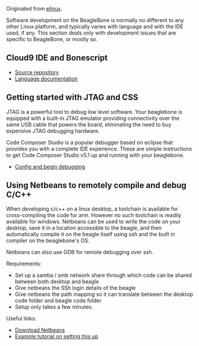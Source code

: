 Originated from [elinux](http://elinux.org/BeagleBone).

Software development on the BeagleBone is normally no different to any other Linux platform, and typically varies with language and with the IDE used, if any. This section deals only with development issues that are specific to BeagleBone, or mostly so. 

## Cloud9 IDE and Bonescript
*   [Source repository](https://github.com/jadonk/bonescript)
*   [Language documentation](http://nodejs.org/)

## Getting started with JTAG and CSS
JTAG is a powerful tool to debug low level software. Your beaglebone is equipped with a built-in JTAG emulator providing connectivity over the same USB cable that powers the board, eliminating the need to buy expensive JTAG debugging hardware.

Code Composer Studio is a popular debugger based on eclipse that provides you with a complete IDE experience. These are simple instructions to get Code Composer Studio v5.1 up and running with your beaglebone.

*   [Config and begin debugging](http://beagleboard.org/static/beaglebone/a3/Docs/ccs-jtag-simple.htm)

## Using Netbeans to remotely compile and debug C/C++
When developing c/c++ on a linux desktop, a toolchain is available for cross-compiling the code for arm. However no such toolchain is readily available for windows. Netbeans can be used to write the code on your desktop, save it in a location accessible to the beagle, and then automatically compile it on the beagle itself using ssh and the built in compiler on the beaglebone's OS.

Netbeans can also use GDB for remote debugging over ssh.

Requirements: 
*   Set up a samba / smb network share through which code can be shared between both desktop and beagle
*   Give netbeans the SSh login details of the beagle
*   Give netbeans the path mapping so it can translate between the desktop code folder and beagle code folder
*   Setup only takes a few minutes. 

Useful links:
*   [Download Netbeans](http://www.netbeans.org/)
*   [Example tutorial on setting this up](http://www.netbeans.org/)

